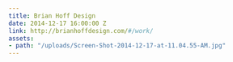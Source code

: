 ```yaml
---
title: Brian Hoff Design
date: 2014-12-17 16:00:00 Z
link: http://brianhoffdesign.com/#/work/
assets:
- path: "/uploads/Screen-Shot-2014-12-17-at-11.04.55-AM.jpg"
---
```



